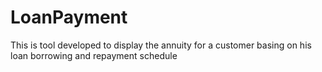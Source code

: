 # LoanPayment
This is tool developed to display the annuity for  a customer basing on his loan borrowing and repayment schedule
